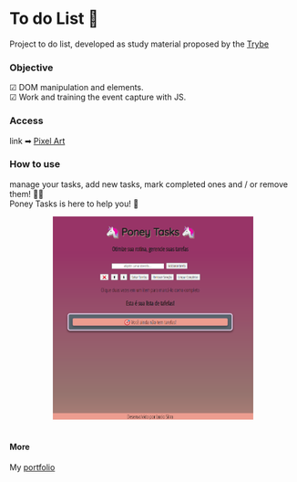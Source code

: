 # To do List 🎯

Project to do list, developed as study material proposed by the [Trybe](https://www.betrybe.com)

### Objective

☑ DOM manipulation and elements.  
☑ Work and training the event capture with JS.


### Access

link ➡ [Pixel Art](https://lucioosilva.github.io/portfolio/projects/P3-Pixelart/)

### How to use

manage your tasks, add new tasks, mark completed ones and / or remove them! 🙆‍♀️  
Poney Tasks is here to help you! 🦄
<br>
<div style="text-align:center;"/>
<img src="../../assets/p2-preview.png" alt="projectPreview" width="70%">
</div>
<br>

#### More
My [portfolio](https://lucioosilva.github.io/portfolio)